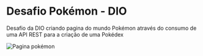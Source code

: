 # Desafio Pokémon - DIO
Desafio da DIO criando pagina do mundo Pokémon através do consumo de uma API REST para a criação de uma Pokédex

![Pagina pokémon](https://github.com/gabrielajs/desafio-pokedex/assets/17344053/bcfdf893-e8fd-4825-b074-0816ec195fae)
